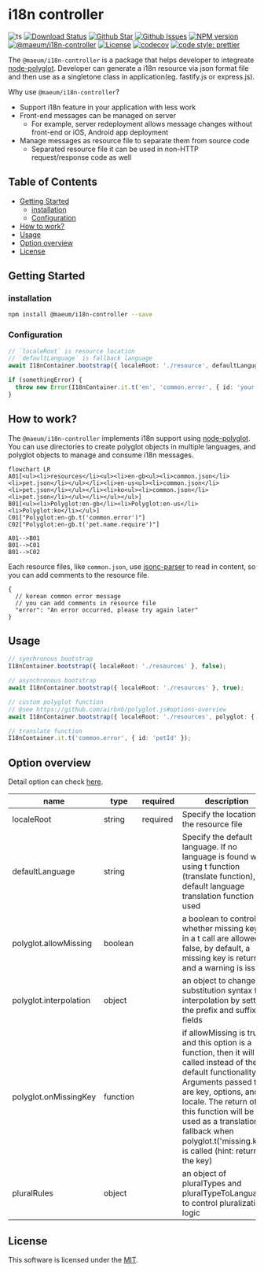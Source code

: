# i18n controller

![ts](https://flat.badgen.net/badge/Built%20With/TypeScript/blue)
[![Download Status](https://img.shields.io/npm/dw/@maeum/i18n-controller.svg?style=flat-square)](https://npmcharts.com/compare/@maeum/i18n-controller)
[![Github Star](https://img.shields.io/github/stars/maeumjs/i18n-controller.svg?style=flat-square)](https://github.com/maeumjs/i18n-controller)
[![Github Issues](https://img.shields.io/github/issues-raw/maeumjs/i18n-controller.svg?style=flat-square)](https://github.com/maeumjs/i18n-controller/issues)
[![NPM version](https://img.shields.io/npm/v/@maeum/i18n-controller.svg?style=flat-square)](https://www.npmjs.com/package/@maeum/i18n-controller)
[![@maeum/i18n-controller](https://github.com/maeumjs/i18n-controller/actions/workflows/ci.yml/badge.svg?style=flat-square)](https://github.com/maeumjs/i18n-controller/actions/workflows/ci.yml)
[![License](https://img.shields.io/npm/l/@maeum/i18n-controller.svg?style=flat-square)](https://github.com/maeumjs/i18n-controller/blob/master/LICENSE)
[![codecov](https://codecov.io/gh/imjuni/i18n-controller/branch/master/graph/badge.svg?token=cYJEAvZUFU)](https://codecov.io/gh/imjuni/i18n-controller)
[![code style: prettier](https://img.shields.io/badge/code_style-prettier-ff69b4.svg?style=flat-square)](https://github.com/prettier/prettier)

The `@maeum/i18n-controller` is a package that helps developer to integreate [node-polyglot](https://airbnb.io/polyglot.js/). Developer can generate a i18n resource via json format file and then use as a singletone class in application(eg. fastify.js or express.js).

Why use `@maeum/i18n-controller`?

- Support i18n feature in your application with less work
- Front-end messages can be managed on server
  - For example, server redeployment allows message changes without front-end or iOS, Android app deployment
- Manage messages as resource file to separate them from source code
  - Separated resource file it can be used in non-HTTP request/response code as well

## Table of Contents <!-- omit in toc -->

- [Getting Started](#getting-started)
  - [installation](#installation)
  - [Configuration](#configuration)
- [How to work?](#how-to-work)
- [Usage](#usage)
- [Option overview](#option-overview)
- [License](#license)

## Getting Started

### installation

```bash
npm install @maeum/i18n-controller --save
```

### Configuration

```ts
// `localeRoot` is resource location
// `defaultLanguage` is fallback language
await I18nContainer.bootstrap({ localeRoot: './resource', defaultLanguge: 'en' }, true);

if (somethingError) {
  throw new Error(I18nContainer.it.t('en', 'common.error', { id: 'your pet id' }));
}
```

## How to work?

The `@maeum/i18n-controller` implements i18n support using [node-polyglot](https://airbnb.io/polyglot.js/). You can use directories to create polyglot objects in multiple languages, and polyglot objects to manage and consume i18n messages.

```mermaid
flowchart LR
A01[<ul><li>resources</li><ul><li>en-gb<ul><li>common.json</li><li>pet.json</li></ul></li><li>en-us<ul><li>common.json</li><li>pet.json</li></ul></li><li>ko<ul><li>common.json</li><li>pet.json</li></ul></li></ul></ul>]
B01[<ul><li>Polyglot:en-gb</li><li>Polyglot:en-us</li><li>Polyglot:ko</li></ul>]
C01["Polyglot:en-gb.t('common.error')"]
C02["Polyglot:en-gb.t('pet.name.require')"]

A01-->B01
B01-->C01
B01-->C02
```

Each resource files, like `common.json`, use [jsonc-parser](https://www.npmjs.com/package/jsonc-parser) to read in content, so you can add comments to the resource file.

```jsonc
{
  // korean common error message
  // you can add comments in resource file
  "error": "An error occurred, please try again later"
}
```

## Usage

```ts
// synchronous bootstrap
I18nContainer.bootstrap({ localeRoot: './resources' }, false);

// asynchronous bootstrap
await I18nContainer.bootstrap({ localeRoot: './resources' }, true);

// custom polyglot function
// @see https://github.com/airbnb/polyglot.js#options-overview
await I18nContainer.bootstrap({ localeRoot: './resources', polyglot: { ...your custom option } }, true);

// translate function
I18nContainer.it.t('common.error', { id: 'petId' });
```

## Option overview

Detail option can check [here](https://github.com/maeumjs/i18n-controller/blob/master/src/interfaces/I18nContainerOption.ts).

| name                   | type     | required | description                                                                                                                                                                                                                                                                                                  |
| ---------------------- | -------- | -------- | ------------------------------------------------------------------------------------------------------------------------------------------------------------------------------------------------------------------------------------------------------------------------------------------------------------ |
| localeRoot             | string   | required | Specify the location of the resource file                                                                                                                                                                                                                                                                    |
| defaultLanguage        | string   |          | Specify the default language. If no language is found when using t function (translate function), the default language translation function is used                                                                                                                                                          |
| polyglot.allowMissing  | boolean  |          | a boolean to control whether missing keys in a t call are allowed. If false, by default, a missing key is returned and a warning is issued                                                                                                                                                                   |
| polyglot.interpolation | object   |          | an object to change the substitution syntax for interpolation by setting the prefix and suffix fields                                                                                                                                                                                                        |
| polyglot.onMissingKey  | function |          | if allowMissing is true, and this option is a function, then it will be called instead of the default functionality. Arguments passed to it are key, options, and locale. The return of this function will be used as a translation fallback when polyglot.t('missing.key') is called (hint: return the key) |
| pluralRules            | object   |          | an object of pluralTypes and pluralTypeToLanguages to control pluralization logic                                                                                                                                                                                                                            |

## License

This software is licensed under the [MIT](https://github.com/maeumjs/i18n-controller/blob/master/LICENSE).
